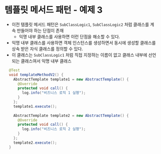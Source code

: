 # 템플릿 메서드 패턴 - 예제 3
- 이전 템플릿 메서드 패턴은 `SubClassLogic1`, `SubClassLogic2` 처럼 클래스를 계속 만들어야 하는 단점이 존재
    - 익명 내부 클래스를 사용하면 이런 단점을 해소할 수 있다.
- 익명 내부 클래스를 사용하면 객체 인스턴스를 생성하면서 동시에 생성할 클래스를 상속 받은 자식 클래스를 정의할 수 있다.
- 이 클래스는 `SubClassLogic1` 처럼 직접 지정하는 이름이 없고 클래스 내부에 선언되는 클래스여서 익명 내부 클래스

~~~java
  @Test
  void templateMethodV2() {
    AbstractTemplate template1 = new AbstractTemplate() {
      @Override
      protected void call() {
        log.info("비즈니스 로직 1 실행");
      }
    };
    template1.execute();
    
    AbstractTemplate template2 = new AbstractTemplate() {
      @Override
      protected void call() {
        log.info("비즈니스 로직 2 실행");
      }
    };
    template2.execute();
  }
~~~